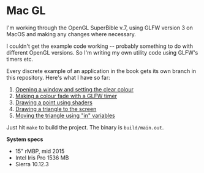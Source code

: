 # Mac GL

I'm working through the OpenGL SuperBible v.7, using GLFW version 3 on MacOS and making any changes where necessary.

I couldn't get the example code working -- probably something to do with different OpenGL versions. So I'm writing my own utility code using GLFW's timers etc.

Every discrete example of an application in the book gets its own branch in this repository. Here's what I have so far:

1. [Opening a window and setting the clear colour](https://github.com/bedekelly/mac-gl/tree/base)
2. [Making a colour fade with a GLFW timer](https://github.com/bedekelly/mac-gl/tree/fading-colour)
3. [Drawing a point using shaders](https://github.com/bedekelly/mac-gl/tree/shaders)
4. [Drawing a triangle to the screen](https://github.com/bedekelly/mac-gl/tree/triangle)
5. [Moving the triangle using "in" variables](https://github.com/bedekelly/mac-gl/tree/triangle-offset)

Just hit `make` to build the project. The binary is `build/main.out`.

**System specs**

* 15" rMBP, mid 2015
* Intel Iris Pro 1536 MB
* Sierra 10.12.3
